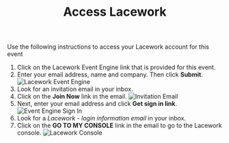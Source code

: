 ﻿---
title: "Access Lacework"
chapter: false
weight: 12
pre: "<b>1.2 </b>"
---

Use the following instructions to access your Lacework account for this event

1. Click on the Lacework Event Engine link that is provided for this event.
2. Enter your email address, name and company. Then click **Submit**.
   ![Lacework Event Engine](/images/lacework-eventengine-link.png)
3. Look for an invitation email in your inbox.
4. Click on the **Join Now** link in the email.
      ![Invitation Email](/images/lacework-invitation-email.png)
5. Next, enter your email address and click **Get sign in link**.
![Event Engine Sign In](/images/lweventengineemail.png)
6. Look for a _Lacework - login information email_ in your inbox.
7. Click on the **GO TO MY CONSOLE** link in the email to go to the Lacework console.
   ![Lacework Console](/images/lacework-go-to-my-console.png)
